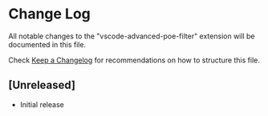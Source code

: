 # Change Log

All notable changes to the "vscode-advanced-poe-filter" extension will be documented in this file.

Check [Keep a Changelog](http://keepachangelog.com/) for recommendations on how to structure this file.

## [Unreleased]

- Initial release